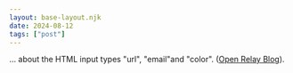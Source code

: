 ```yaml
---
layout: base-layout.njk
date: 2024-08-12
tags: ["post"]
---
```


... about the HTML input types "url", "email"and "color". ([Open Relay Blog](https://blog.openreplay.com/html5-input-types-you-may-not-be-using/?ref=dailydev)).

